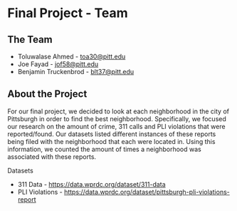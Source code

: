 # Final Project - Team 

## The Team

* Toluwalase Ahmed - toa30@pitt.edu
* Joe Fayad - jof58@pitt.edu
* Benjamin Truckenbrod - blt37@pitt.edu

## About the Project

For our final project, we decided to look at each neighborhood in the city of Pittsburgh in order to find the best neighborhood. Specifically, we focused our research on the amount of crime, 311 calls and PLI violations that were reported/found. Our datasets listed different instances of these reports being filed with the neighborhood that each were located in. Using this information, we counted the amount of times a neighborhood was associated with these reports.

Datasets
* 311 Data - https://data.wprdc.org/dataset/311-data
* PLI Violations - https://data.wprdc.org/dataset/pittsburgh-pli-violations-report
